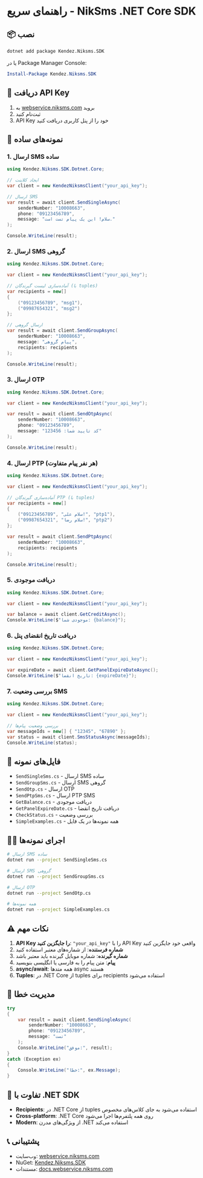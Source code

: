 # راهنمای سریع - NikSms .NET Core SDK

## 📦 نصب

```bash
dotnet add package Kendez.Niksms.SDK
```

یا در Package Manager Console:

```powershell
Install-Package Kendez.Niksms.SDK
```

## 🔑 دریافت API Key

1. به [webservice.niksms.com](https://webservice.niksms.com) بروید
2. ثبت‌نام کنید
3. API Key خود را از پنل کاربری دریافت کنید

## 🚀 نمونه‌های ساده

### 1. ارسال SMS ساده

```csharp
using Kendez.Niksms.SDK.Dotnet.Core;

// ایجاد کلاینت
var client = new KendezNiksmsClient("your_api_key");

// ارسال SMS
var result = await client.SendSingleAsync(
    senderNumber: "10008663",
    phone: "09123456789",
    message: "سلام! این یک پیام تست است."
);

Console.WriteLine(result);
```

### 2. ارسال SMS گروهی

```csharp
using Kendez.Niksms.SDK.Dotnet.Core;

var client = new KendezNiksmsClient("your_api_key");

// آماده‌سازی لیست گیرندگان (با tuples)
var recipients = new[]
{
    ("09123456789", "msg1"),
    ("09987654321", "msg2")
};

// ارسال گروهی
var result = await client.SendGroupAsync(
    senderNumber: "10008663",
    message: "پیام گروهی",
    recipients: recipients
);

Console.WriteLine(result);
```

### 3. ارسال OTP

```csharp
using Kendez.Niksms.SDK.Dotnet.Core;

var client = new KendezNiksmsClient("your_api_key");

var result = await client.SendOtpAsync(
    senderNumber: "10008663",
    phone: "09123456789",
    message: "کد تایید شما: 123456"
);

Console.WriteLine(result);
```

### 4. ارسال PTP (هر نفر پیام متفاوت)

```csharp
using Kendez.Niksms.SDK.Dotnet.Core;

var client = new KendezNiksmsClient("your_api_key");

// آماده‌سازی گیرندگان PTP (با tuples)
var recipients = new[]
{
    ("09123456789", "سلام علی!", "ptp1"),
    ("09987654321", "سلام رضا!", "ptp2")
};

var result = await client.SendPtpAsync(
    senderNumber: "10008663",
    recipients: recipients
);

Console.WriteLine(result);
```

### 5. دریافت موجودی

```csharp
using Kendez.Niksms.SDK.Dotnet.Core;

var client = new KendezNiksmsClient("your_api_key");

var balance = await client.GetCreditAsync();
Console.WriteLine($"موجودی شما: {balance}");
```

### 6. دریافت تاریخ انقضای پنل

```csharp
using Kendez.Niksms.SDK.Dotnet.Core;

var client = new KendezNiksmsClient("your_api_key");

var expireDate = await client.GetPanelExpireDateAsync();
Console.WriteLine($"تاریخ انقضا: {expireDate}");
```

### 7. بررسی وضعیت SMS

```csharp
using Kendez.Niksms.SDK.Dotnet.Core;

var client = new KendezNiksmsClient("your_api_key");

// بررسی وضعیت پیام‌ها
var messageIds = new[] { "12345", "67890" };
var status = await client.SmsStatusAsync(messageIds);
Console.WriteLine(status);
```

## 📁 فایل‌های نمونه

- `SendSingleSms.cs` - ارسال SMS ساده
- `SendGroupSms.cs` - ارسال SMS گروهی
- `SendOtp.cs` - ارسال OTP
- `SendPtpSms.cs` - ارسال PTP SMS
- `GetBalance.cs` - دریافت موجودی
- `GetPanelExpireDate.cs` - دریافت تاریخ انقضا
- `CheckStatus.cs` - بررسی وضعیت
- `SimpleExamples.cs` - همه نمونه‌ها در یک فایل

## 🏃‍♂️ اجرای نمونه‌ها

```bash
# ارسال SMS ساده
dotnet run --project SendSingleSms.cs

# ارسال SMS گروهی
dotnet run --project SendGroupSms.cs

# ارسال OTP
dotnet run --project SendOtp.cs

# همه نمونه‌ها
dotnet run --project SimpleExamples.cs
```

## ⚠️ نکات مهم

1. **API Key را جایگزین کنید**: `"your_api_key"` را با API Key واقعی خود جایگزین کنید
2. **شماره فرستنده**: از شماره‌های معتبر استفاده کنید
3. **شماره گیرنده**: شماره موبایل گیرنده باید معتبر باشد
4. **پیام**: متن پیام را به فارسی یا انگلیسی بنویسید
5. **async/await**: همه متدها async هستند
6. **Tuples**: در .NET Core از tuples برای recipients استفاده می‌شود

## 🔧 مدیریت خطا

```csharp
try
{
    var result = await client.SendSingleAsync(
        senderNumber: "10008663",
        phone: "09123456789",
        message: "تست"
    );
    Console.WriteLine("موفق:", result);
}
catch (Exception ex)
{
    Console.WriteLine("خطا:", ex.Message);
}
```

## 🔄 تفاوت با .NET SDK

- **Recipients**: در .NET Core از tuples استفاده می‌شود به جای کلاس‌های مخصوص
- **Cross-platform**: .NET Core روی همه پلتفرم‌ها اجرا می‌شود
- **Modern**: از ویژگی‌های مدرن .NET استفاده می‌کند

## 📞 پشتیبانی

- وب‌سایت: [webservice.niksms.com](https://webservice.niksms.com)
- NuGet: [Kendez.Niksms.SDK](https://www.nuget.org/packages/Kendez.Niksms.SDK/)
- مستندات: [docs.webservice.niksms.com](https://docs.webservice.niksms.com)

